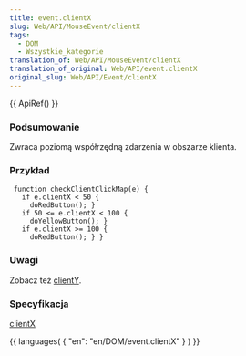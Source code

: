 ```yaml
---
title: event.clientX
slug: Web/API/MouseEvent/clientX
tags:
  - DOM
  - Wszystkie_kategorie
translation_of: Web/API/MouseEvent/clientX
translation_of_original: Web/API/event.clientX
original_slug: Web/API/Event/clientX
---
```

{{ ApiRef() }}

### Podsumowanie

Zwraca poziomą współrzędną zdarzenia w obszarze klienta.

### Przykład

     function checkClientClickMap(e) {
       if e.clientX < 50 {
         doRedButton(); }
       if 50 <= e.clientX < 100 {
         doYellowButton(); }
       if e.clientX >= 100 {
         doRedButton(); } }

### Uwagi

Zobacz też [clientY](pl/DOM/event.clientY).

### Specyfikacja

[clientX](http://www.w3.org/TR/2000/REC-DOM-Level-2-Events-20001113/events.html#Events-MouseEvent-clientX)

{{ languages( { "en": "en/DOM/event.clientX" } ) }}
